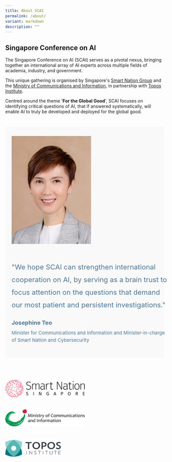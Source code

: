 ```yaml
---
title: About SCAI
permalink: /about/
variant: markdown
description: ""
---
```

## Singapore Conference on AI

The Singapore Conference on AI (SCAI) serves as a pivotal nexus, bringing together an international array of AI experts across multiple fields of academia, industry, and government. 

This unique gathering is organised by Singapore's [Smart Nation Group](https://smartnation.gov.sg/) and the  [Ministry of Communications and Information](https://mci.gov.sg/), in partnership with [Topos Institute](https://topos.site/). 

Centred around the theme '**For the Global Good**', SCAI focuses on identifying critical questions of AI, that if answered systematically, will enable AI to truly be developed and deployed for the global good.

<div style="padding: 25px 0px 0px 0px;">

<div class="row" style="background-color: #f9f9f9">

<div class="column" style="padding: 30px 20px 30px 20px; width:50%"><img src="/images/People/josephine_teo.jpg" alt="Josephine Teo">

</div>
<div class="column" style="width: 100%; padding: 20px 30px 30px 20px">
<span style="font-size: 22px; line-height: 40px;color: #4b789b">"We hope SCAI can strengthen international cooperation on AI, by serving as a brain trust to focus attention on the questions that demand our most patient and persistent investigations."</span><br><br>
	<span style="font-size: 18px; font-weight: bold; line-height: 40px;color: #4b789b">Josephine Teo</span><br>
<span style="font-size: 15px; line-height: 23px; color: #4b789b">Minister for Communications and Information and Minister-in-charge of Smart Nation and Cybersecurity<br>

</span></div></div></div>

<div style="padding: 25px 0px 0px 0px;">

<div style="width:50%; padding: 30px 0px 20px 0px;"><a href="https://www.smartnation.gov.sg/" target="new"><img src="/images/Logos/sng_logo.png" alt="Smart Nation Group"></a></div>
	
<div style="width:50%; padding: 15px 0px 15px 0px;"><a href="https://www.mci.gov.sg/" target="new"><img src="/images/Logos/mci_logo.png" alt="Smart Nation Group"></a></div>

<div style="width:35%; padding: 25px 0px 20px 0px;"><a href="https://topos.site/" target="new"><img src="/images/Logos/topos_logo.png" alt="Smart Nation Group"></a></div>

<div style="padding: 25px 0px 0px 0px;"></div>

</div>